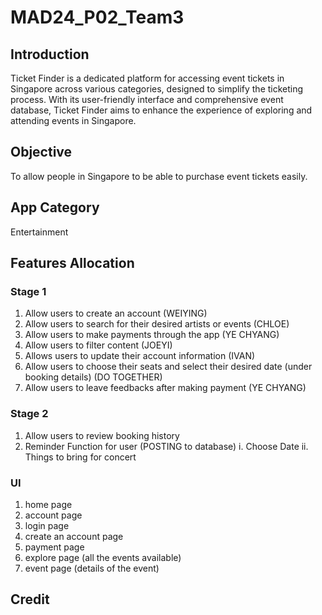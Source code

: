 # MAD24_P02_Team3
## Introduction 
Ticket Finder is a dedicated platform for accessing event tickets in Singapore across various categories, designed to simplify the ticketing process. With its user-friendly interface and comprehensive event database, Ticket Finder aims to enhance the experience of exploring and attending events in Singapore.

## Objective 
To allow people in Singapore to be able to purchase event tickets easily.

## App Category 
Entertainment 

## Features Allocation
### Stage 1
1. Allow users to create an account (WEIYING)
2. Allow users to search for their desired artists or events (CHLOE)
3. Allow users to make payments through the app (YE CHYANG)
4. Allow users to filter content (JOEYI)
5. Allows users to update their account information (IVAN)
6. Allow users to choose their seats and select their desired date (under booking details) (DO TOGETHER)
7. Allow users to leave feedbacks after making payment (YE CHYANG)

   
### Stage 2 
1. Allow users to review booking history
2. Reminder Function for user (POSTING to database)
      i. Choose Date
      ii. Things to bring for concert

### UI
1. home page
2. account page
3. login page
4. create an account page
5. payment page
6. explore page (all the events available)
7. event page (details of the event)

## Credit
